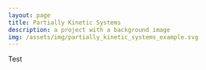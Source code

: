 ```yaml
---
layout: page
title: Partially Kinetic Systems
description: a project with a background image
img: /assets/img/partially_kinetic_systems_example.svg
---
```



Test
